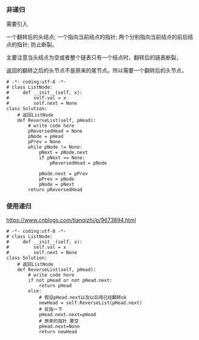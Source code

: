 ### 非递归

需要引入

一个翻转后的头结点;   一个指向当前结点的指针;   两个分别指向当前结点的前后结点的指针;  防止断裂。

主要注意当头结点为空或者整个链表只有一个结点时，翻转后的链表断裂，

返回的翻转之后的头节点不是原来的尾节点。所以需要一个翻转后的头节点，



```python3
# -*- coding:utf-8 -*-
# class ListNode:
#     def __init__(self, x):
#         self.val = x
#         self.next = None
class Solution:
    # 返回ListNode
    def ReverseList(self, pHead):
        # write code here
        pReversedHead = None
        pNode = pHead
        pPrev = None
        while pNode != None:
            pNext = pNode.next
            if pNext == None:
                pReversedHead = pNode
                
            pNode.next = pPrev
            pPrev = pNode
            pNode = pNext
        return pReversedHead
```

### 使用递归

https://www.cnblogs.com/tianqizhi/p/9673894.html

```python3
# -*- coding:utf-8 -*-
# class ListNode:
#     def __init__(self, x):
#         self.val = x
#         self.next = None
class Solution:
    # 返回ListNode
    def ReverseList(self, pHead):
        # write code here
        if not pHead or not pHead.next:
            return pHead
        else:
            # 假设pHead.next以及以后得已经翻转ok
            newHead = self.ReverseList(pHead.next)
            # 反指一下
            pHead.next.next=pHead
            # 原来的指针 置空
            pHead.next=None
            return newHead          
```    
